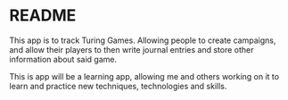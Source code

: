 # README

This app is to track Turing Games. Allowing people to create campaigns, and allow their players to then write journal entries and store other information about said game.

This is app will be a learning app, allowing me and others working on it to learn and practice new techniques, technologies and skills. 
    